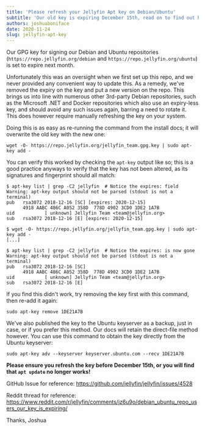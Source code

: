 ```yaml
---
title: 'Please refresh your Jellyfin Apt key on Debian/Ubuntu'
subtitle: 'Our old key is expiring December 15th, read on to find out how to update'
authors: joshuaboniface
date: 2020-11-24
slug: jellyfin-apt-key
---
```


Our GPG key for signing our Debian and Ubuntu repositories (`https://repo.jellyfin.org/debian` and `https://repo.jellyfin.org/ubuntu`) is set to expire next month.

<!--truncate-->

Unfortunately this was an oversight when we first set up this repo, and we never provided any convenient way to update this. As a remedy, we've removed the expiry on the key and put a new version on the repo. This brings us into line with numerous other 3rd-party Debian repositories, such as the Microsoft .NET and Docker repositories which also use an expiry-less key, and should avoid any such issues again, barring a need to rotate it. This does however require manually refreshing the key on your system.

Doing this is as easy as re-running the command from the install docs; it will overwrite the old key with the new one:

```console
wget -O- https://repo.jellyfin.org/jellyfin_team.gpg.key | sudo apt-key add -
```

You can verify this worked by checking the `apt-key` output like so; this is a good practice anyways to verify that the key has not been altered, as its signatures and fingerprint should all match:

```console
$ apt-key list | grep -C2 jellyfin  # Notice the expires: field
Warning: apt-key output should not be parsed (stdout is not a terminal)
pub   rsa3072 2018-12-16 [SC] [expires: 2020-12-15]
      4918 AABC 486C A052 358D  778D 4902 3CD0 1DE2 1A7B
uid           [ unknown] Jellyfin Team <team@jellyfin.org>
sub   rsa3072 2018-12-16 [E] [expires: 2020-12-15]

$ wget -O- https://repo.jellyfin.org/jellyfin_team.gpg.key | sudo apt-key add -
[...]

$ apt-key list | grep -C2 jellyfin  # Notice the expires: is now gone
Warning: apt-key output should not be parsed (stdout is not a terminal)
pub   rsa3072 2018-12-16 [SC]
      4918 AABC 486C A052 358D  778D 4902 3CD0 1DE2 1A7B
uid           [ unknown] Jellyfin Team <team@jellyfin.org>
sub   rsa3072 2018-12-16 [E]
```

If you find this didn't work, try removing the key first with this command, then re-add it again:

```console
sudo apt-key remove 1DE21A7B
```

We've also published the key to the Ubuntu keyserver as a backup, just in case, or if you prefer this method. Our docs will retain the direct-file method however. You can use this command to obtain the key directly from the Ubuntu keyserver:

```console
sudo apt-key adv --keyserver keyserver.ubuntu.com --recv 1DE21A7B
```

**Please ensure you refresh the key before December 15th, or you will find that `apt update` no longer works!**

GitHub Issue for reference: <https://github.com/jellyfin/jellyfin/issues/4528>

Reddit thread for reference: <https://www.reddit.com/r/jellyfin/comments/jz6u9o/debian_ubuntu_repo_users_our_key_is_expiring/>

Thanks,
Joshua
